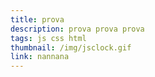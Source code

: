 ```yaml
---
title: prova
description: prova prova prova
tags: js css html
thumbnail: /img/jsclock.gif
link: nannana
---
```


